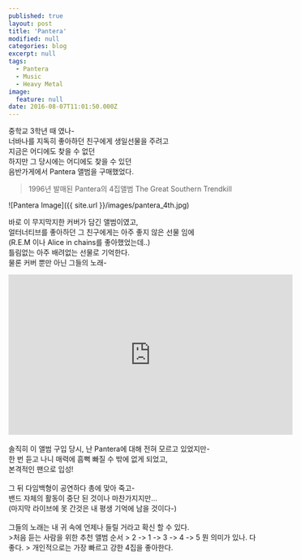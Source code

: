 ```yaml
---
published: true
layout: post
title: 'Pantera'
modified: null
categories: blog
excerpt: null
tags:
  - Pantera
  - Music
  - Heavy Metal
image:
  feature: null
date: 2016-08-07T11:01:50.000Z
---
```


중학교 3학년 때 였나-
<br>너바나를 지독히 좋아하던 친구에게 생일선물을 주려고
<br>지금은 어디에도 찾을 수 없던
<br>하지만 그 당시에는 어디에도 찾을 수 있던
<br>음반가게에서 Pantera 앨범을 구매했었다.

>1996년 발매된 Pantera의 4집앨범 The Great Southern Trendkill

![Pantera Image]({{ site.url }}/images/pantera_4th.jpg)

바로 이 무지막지한 커버가 담긴 앨범이였고,
<br>얼터너티브를 좋아하던 그 친구에게는 아주 좋지 않은 선물 임에
<br>(R.E.M 이나 Alice in chains를 좋아했었는데..)
<br>틀림없는 아주 배려없는 선물로 기억한다.
<br>물론 커버 뿐만 아닌 그들의 노래-


<iframe width="560" height="315" src="https://www.youtube.com/embed/2-V8kYT1pvE?list=PLA4F936A27CB89296" frameborder="0" allowfullscreen></iframe>


<br>
<br>솔직히 이 앨범 구입 당시, 난 Pantera에 대해 전혀 모르고 있었지만-
<br>한 번 듣고 나니 매력에 흠뻑 빠질 수 밖에 없게 되었고,
<br>본격적인 팬으로 입성!
<br>
<br>그 뒤 다임백형이 공연하다 총에 맞아 죽고-
<br>밴드 자체의 활동이 중단 된 것이나 마찬가지지만...
<br>(마지막 라이브에 못 간것은 내 평생 기억에 남을 것이다-)
<br>
<br>그들의 노래는 내 귀 속에 언제나 들릴 거라고 확신 할 수 있다.
<br>
>처음 듣는 사람을 위한 추천 앨범 순서
> 2 -> 1 -> 3 -> 4 -> 5 뭔 의미가 있나. 다 좋다.
> 개인적으로는 가장 빠르고 강한 4집을 좋아한다. 

